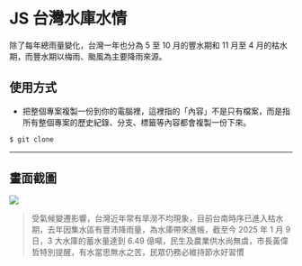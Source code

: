 # JS 台灣水庫水情

除了每年總雨量變化，台灣一年也分為 5 至 10 月的豐水期和 11 月至 4 月的枯水期，而豐水期以梅雨、颱風為主要降雨來源。

## 使用方式
- 把整個專案複製一份到你的電腦裡，這裡指的「內容」不是只有檔案，而是指所有整個專案的歷史紀錄、分支、標籤等內容都會複製一份下來。
```sh
$ git clone
```

----

## 畫面截圖
![](https://i.imgur.com/dAKtRfV.png)
> 受氣候變遷影響，台灣近年常有旱澇不均現象，目前台南時序已進入枯水期，去年因集水區有豐沛降雨量，為水庫帶來進帳，截至今 2025 年 1 月 9 日，3 大水庫的蓄水量達到 6.49 億噸，民生及農業供水尚無虞，市長黃偉哲特別提醒，有水當思無水之苦，民眾仍務必維持節水好習慣
